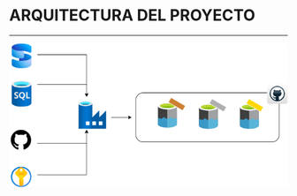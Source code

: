 # ARQUITECTURA DEL PROYECTO
---
<p align="center">
  <img src="image/arquitecturadraw.png" alt="Diagrama de Arquitectura">
</p>
